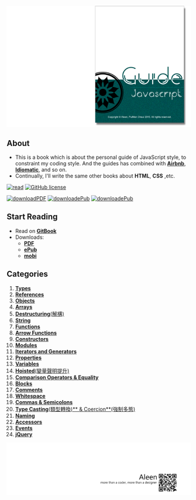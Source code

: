 <a href="https://www.gitbook.com/read/book/aleen42/javascript" target="_blank"><img src="./cover_read.png"></a>

## About
- This is a book which is about the personal guide of JavaScript style, to constraint my coding style. And the guides has combined with [**Airbnb**](https://github.com/airbnb/javascript#types), [**Idiomatic**](https://github.com/rwaldron/idiomatic.js), and so on.
- Continually, I'll write the same other books about **HTML**, **CSS** ,etc.

[![read](https://img.shields.io/badge/read-gitbook-brightgreen.svg)](https://aleen42.gitbooks.io/javascript/content/) [![GitHub license](https://img.shields.io/badge/license-MIT-blue.svg)](https://aleen42.gitbooks.io/personalwiki/content/MIT.html)

[![downloadPDF](https://img.shields.io/badge/download-PDF-%23a10000.svg)](https://www.gitbook.com/download/pdf/book/aleen42/javascript) [![downloadePub](https://img.shields.io/badge/download-ePub-%23a10000.svg)](https://www.gitbook.com/download/epub/book/aleen42/javascript) [![downloadePub](https://img.shields.io/badge/download-mobi-%23a10000.svg)](https://www.gitbook.com/download/mobi/book/aleen42/javascript) 

## Start Reading

- Read on [**GitBook**](https://www.gitbook.com/read/book/aleen42/javascript)
- Downloads:
    - [**PDF**](https://www.gitbook.com/download/pdf/book/aleen42/javascript)
    - [**ePub**](https://www.gitbook.com/download/epub/book/aleen42/javascript)
    - [**mobi**](https://www.gitbook.com/download/mobi/book/aleen42/javascript)

## Categories

1. [**Types**](./types/types.md)
2. [**References**](./references/references.md)
3. [**Objects**](./objects/objects.md)
4. [**Arrays**](./arrays/arrays.md)
5. [**Destructuring**(解構)](./destructuring/destructuring.md)
6. [**String**](./string/string.md)
7. [**Functions**](./functions/functions.md)
8. [**Arrow Functions**](./arrowFunctions/arrowFunctions.md)
9. [**Constructors**](./constructors/constructors.md)
10. [**Modules**](./modules/modules.md)
11. [**Iterators and Generators**](./iteratorGenerator/iteratorGenerator.md)
12. [**Properties**](./properties/properties.md)
13. [**Variables**](./variables/variables.md)
14. [**Hoisted**(變量聲明提升)](./hoisted/hoisted.md)
15. [**Comparison Operators & Equality**](./comparison/comparison.md)
16. [**Blocks**](./blocks/blocks.md)
17. [**Comments**](./comment/comment.md)
18. [**Whitespace**](./whitespace/whitespace.md)
19. [**Commas & Semicolons**](./commasSemicolons/commasSemicolons.md)
20. [**Type Casting**(類型轉換)** & Coercion**(強制多態)](./typeCastingCoerion/typeCastingCoerion.md)
21. [**Naming**](./naming/naming.md)
22. [**Accessors**](./accessors/accessors.md)
23. [**Events**](./events/events.md)
24. [**jQuery**](./jquery/jquery.md)

<a href="http://aleen42.github.io/" target="_blank" ><img src="./pic/tail.gif"></a>
